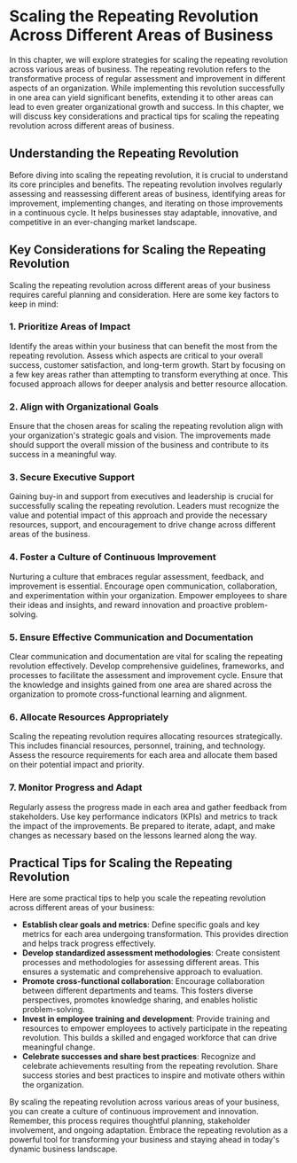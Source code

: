 Scaling the Repeating Revolution Across Different Areas of Business
============================================================================

In this chapter, we will explore strategies for scaling the repeating revolution across various areas of business. The repeating revolution refers to the transformative process of regular assessment and improvement in different aspects of an organization. While implementing this revolution successfully in one area can yield significant benefits, extending it to other areas can lead to even greater organizational growth and success. In this chapter, we will discuss key considerations and practical tips for scaling the repeating revolution across different areas of business.

**Understanding the Repeating Revolution**
------------------------------------------

Before diving into scaling the repeating revolution, it is crucial to understand its core principles and benefits. The repeating revolution involves regularly assessing and reassessing different areas of business, identifying areas for improvement, implementing changes, and iterating on those improvements in a continuous cycle. It helps businesses stay adaptable, innovative, and competitive in an ever-changing market landscape.

**Key Considerations for Scaling the Repeating Revolution**
-----------------------------------------------------------

Scaling the repeating revolution across different areas of your business requires careful planning and consideration. Here are some key factors to keep in mind:

### **1. Prioritize Areas of Impact**

Identify the areas within your business that can benefit the most from the repeating revolution. Assess which aspects are critical to your overall success, customer satisfaction, and long-term growth. Start by focusing on a few key areas rather than attempting to transform everything at once. This focused approach allows for deeper analysis and better resource allocation.

### **2. Align with Organizational Goals**

Ensure that the chosen areas for scaling the repeating revolution align with your organization's strategic goals and vision. The improvements made should support the overall mission of the business and contribute to its success in a meaningful way.

### **3. Secure Executive Support**

Gaining buy-in and support from executives and leadership is crucial for successfully scaling the repeating revolution. Leaders must recognize the value and potential impact of this approach and provide the necessary resources, support, and encouragement to drive change across different areas of the business.

### **4. Foster a Culture of Continuous Improvement**

Nurturing a culture that embraces regular assessment, feedback, and improvement is essential. Encourage open communication, collaboration, and experimentation within your organization. Empower employees to share their ideas and insights, and reward innovation and proactive problem-solving.

### **5. Ensure Effective Communication and Documentation**

Clear communication and documentation are vital for scaling the repeating revolution effectively. Develop comprehensive guidelines, frameworks, and processes to facilitate the assessment and improvement cycle. Ensure that the knowledge and insights gained from one area are shared across the organization to promote cross-functional learning and alignment.

### **6. Allocate Resources Appropriately**

Scaling the repeating revolution requires allocating resources strategically. This includes financial resources, personnel, training, and technology. Assess the resource requirements for each area and allocate them based on their potential impact and priority.

### **7. Monitor Progress and Adapt**

Regularly assess the progress made in each area and gather feedback from stakeholders. Use key performance indicators (KPIs) and metrics to track the impact of the improvements. Be prepared to iterate, adapt, and make changes as necessary based on the lessons learned along the way.

**Practical Tips for Scaling the Repeating Revolution**
-------------------------------------------------------

Here are some practical tips to help you scale the repeating revolution across different areas of your business:

* **Establish clear goals and metrics**: Define specific goals and key metrics for each area undergoing transformation. This provides direction and helps track progress effectively.
* **Develop standardized assessment methodologies**: Create consistent processes and methodologies for assessing different areas. This ensures a systematic and comprehensive approach to evaluation.
* **Promote cross-functional collaboration**: Encourage collaboration between different departments and teams. This fosters diverse perspectives, promotes knowledge sharing, and enables holistic problem-solving.
* **Invest in employee training and development**: Provide training and resources to empower employees to actively participate in the repeating revolution. This builds a skilled and engaged workforce that can drive meaningful change.
* **Celebrate successes and share best practices**: Recognize and celebrate achievements resulting from the repeating revolution. Share success stories and best practices to inspire and motivate others within the organization.

By scaling the repeating revolution across various areas of your business, you can create a culture of continuous improvement and innovation. Remember, this process requires thoughtful planning, stakeholder involvement, and ongoing adaptation. Embrace the repeating revolution as a powerful tool for transforming your business and staying ahead in today's dynamic business landscape.
